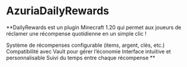 # AzuriaDailyRewards 

**DailyRewards est un plugin Minecraft 1.20 qui permet aux joueurs de réclamer une récompense quotidienne en un simple clic ! 

  Système de récompenses configurable (items, argent, clés, etc.)
  Compatibilité avec Vault pour gérer l’économie 
  Interface intuitive et personnalisable
  Suivi du temps entre chaque récompense **
